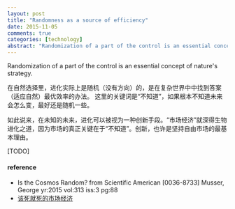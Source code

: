 ```yaml
---
layout: post
title: "Randomness as a source of efficiency"
date: 2015-11-05
comments: true
categories: [technology]
abstract: "Randomization of a part of the control is an essential concept of nature's strategy."
---
```


Randomization of a part of the control is an essential concept of nature's strategy.

在自然选择里，进化实际上是随机（没有方向）的，是在复杂世界中中找到答案（适应自然）最优效率的办法。 这里的关键词是“不知道”，如果根本不知道未来会怎么变，最好还是随机一些。

如此说来，在未知的未来，进化可以被视为一种创新手段。“市场经济”就深得生物进化之道，因为市场的真正关键在于“不知道”。创新，也许是坚持自由市场的最基本理由。

[TODO]

#### reference
* Is the Cosmos Random? from Scientific American [0036-8733] Musser, George yr:2015 vol:313 iss:3 pg:88
* [该死就死的市场经济](http://www.weibo.com/p/1001603833249125236809)
